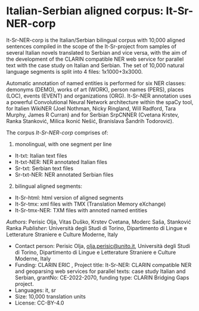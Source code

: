 # Italian-Serbian aligned corpus: It-Sr-NER-corp

 It-Sr-NER-corp is the Italian/Serbian bilingual corpus with 10,000 aligned sentences compiled in the scope of the It-Sr-project from samples of several Italian novels translated to Serbian and vice versa,  with the aim of the development of the CLARIN compatible NER web service for parallel text with the case study on Italian and Serbian. The set of 10,000 natural language segments is split into 4 files: 1x1000+3x3000. 
 
Automatic annotation of named entities is performed for six NER classes: demonyms (DEMO), works of art (WORK), person names (PERS), places (LOC), events (EVENT) and organizations (ORG). It-Sr-NER annotation uses a powerful Convolutional Neural Network architecture within the spaCy tool, for Italien WikiNER (Joel Nothman, Nicky Ringland, Will Radford, Tara Murphy, James R Curran) and for Serbian SrpCNNER (Cvetana Krstev, Ranka Stanković, Milica Ikonić Nešić, Branislava Šandrih Todorović).
 
 The corpus *It-Sr-NER-corp*  comprises of: 
 1) monolingual, with one segment per line 
 - It-txt: Italian text files
 - It-txt-NER: NER annotated Italian files
 - Sr-txt: Serbian text files
 - Sr-txt-NER: NER annotated Serbian files
 2) bilingual aligned segments: 
 - It-Sr-html: html version of aligned segments
 - It-Sr-tmx: xml files with TMX (Translation Memory eXchange) 
 - It-Sr-tmx-NER: TXM files with annoted named entities
 
 
*Authors*: Perisic Olja, Vitas Duško, Krstev Cvetana, Moderc Saša, Stanković Ranka 
*Publisher*: Università degli Studi di Torino, Dipartimento di Lingue e Letterature Straniere e Culture Moderne, Italy
- Contact person: Perisic Olja, olja.perisic@unito.it, Università degli Studi di Torino, Dipartimento di Lingue e Letterature Straniere e Culture Moderne, Italy
- Funding: CLARIN ERIC , Project title: It-Sr-NER: CLARIN compatible NER and geoparsing web services for parallel texts: case study Italian and Serbian, grantNo:  CE-2022-2070, funding type:  CLARIN Bridging Gaps project.
- Languages: it, sr
- Size: 10,000 translation units
- License: CC-BY-4.0



